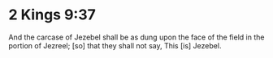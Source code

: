 # 2 Kings 9:37

And the carcase of Jezebel shall be as dung upon the face of the field in the portion of Jezreel; [so] that they shall not say, This [is] Jezebel.
